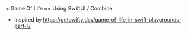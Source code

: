 = Game Of Life
== Using SwiftUI / Combine

* Inspired by https://getswifty.dev/game-of-life-in-swift-playgrounds-part-1/
